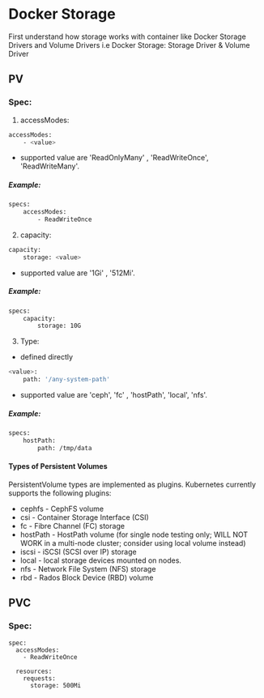 # Docker Storage

First understand how storage works with container like Docker Storage Drivers and Volume Drivers
i.e Docker Storage:  Storage Driver & Volume Driver


## PV

### Spec:

1. accessModes:

```sh
accessModes:
    - <value>
```
* supported value are 'ReadOnlyMany' , 'ReadWriteOnce', 'ReadWriteMany'.

##### Example: 

```sh
specs:
    accessModes:
        - ReadWriteOnce
```


2. capacity:

```sh
capacity:
    storage: <value>
```
* supported value are '1Gi' , '512Mi'.

##### Example: 

```sh
specs:
    capacity:
        storage: 10G

```

3. Type:
- defined directly

```sh
<value>:
    path: '/any-system-path'
```
* supported value are 'ceph', 'fc' , 'hostPath', 'local', 'nfs'.

##### Example: 

```sh
specs:
    hostPath:
        path: /tmp/data
```



#### Types of Persistent Volumes 

PersistentVolume types are implemented as plugins. Kubernetes currently supports the following plugins:

- cephfs - CephFS volume
- csi - Container Storage Interface (CSI)
- fc - Fibre Channel (FC) storage
- hostPath - HostPath volume (for single node testing only; WILL NOT WORK in a multi-node cluster; consider using local volume instead)
- iscsi - iSCSI (SCSI over IP) storage
- local - local storage devices mounted on nodes.
- nfs - Network File System (NFS) storage
- rbd - Rados Block Device (RBD) volume

## PVC

### Spec:

```
spec:
  accessModes:
    - ReadWriteOnce
    
  resources:
    requests:
      storage: 500Mi
```
